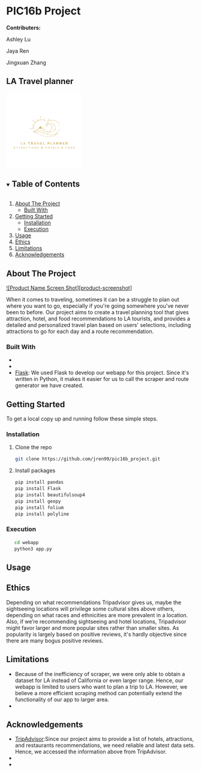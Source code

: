 # PIC16b Project
**Contributers:**

Ashley Lu

Jaya Ren

Jingxuan Zhang

## LA Travel planner
<img align="center" src="Logo.png" alt="logo" width=40%/>
<!-- TABLE OF CONTENTS -->
<details open="open">
  <summary><h2 style="display: inline-block">Table of Contents</h2></summary>
  <ol>
    <li>
      <a href="#about-the-project">About The Project</a>
      <ul>
        <li><a href="#built-with">Built With</a></li>
      </ul>
    </li>
    <li>
      <a href="#getting-started">Getting Started</a>
      <ul>
        <li><a href="#installation">Installation</a></li>
        <li><a href="#Execution">Execution</a></li>
      </ul>
    </li>
    <li><a href="#usage">Usage</a></li>
    <li><a href="#Ethics">Ethics</a></li>
    <li><a href="#Limitations">Limitations</a></li>
    <li><a href="#acknowledgements">Acknowledgements</a></li>
  </ol>
</details>



<!-- ABOUT THE PROJECT -->
## About The Project

[![Product Name Screen Shot][product-screenshot]](https://example.com)

When it comes to traveling, sometimes it can be a struggle to plan out where you want to go, especially if you're going somewhere you've never been to before. Our project aims to create a travel planning tool that gives attraction, hotel, and food recommendations to LA tourists, and provides a detailed and personalized travel plan based on users' selections, including attractions to go for each day and a route recommendation. 


### Built With

* []()
* []()
* [Flask](https://flask.palletsprojects.com/en/2.0.x/):
We used Flask to develop our webapp for this project. Since it's written in Python, it makes it easier for us to call the scraper and route generator we have created. 



<!-- GETTING STARTED -->
## Getting Started

To get a local copy up and running follow these simple steps.


### Installation

1. Clone the repo
   ```sh
   git clone https://github.com/jren99/pic16b_project.git
   ```
2. Install packages
   ```sh
   pip install pandas
   pip install Flask
   pip install beautifulsoup4
   pip install geopy
   pip install folium
   pip install polyline

   ```
### Execution
```sh
   cd webapp
   python3 app.py
   ```



<!-- USAGE EXAMPLES -->
## Usage





<!-- ETHICS -->
## Ethics

Depending on what recommendations Tripadvisor gives us, maybe the sightseeing locations will privilege some cultural sites above others, depending on what races and ethnicities are more prevalent in a location. Also, if we’re recommending sightseeing and hotel locations, Tripadvisor might favor larger and more popular sites rather than smaller sites. As popularity is largely based on positive reviews, it's hardly objective since there are many bogus positive reviews.

<!-- LIMITATIONS -->
## Limitations

* Because of the inefficiency of scraper, we were only able to obtain a dataset for LA instead of California or even larger range. Hence, our webapp is limited to users who want to plan a trip to LA. However, we believe a more efficient scraping method can potentially extend the functionality of our app to larger area. 
* 

<!-- ACKNOWLEDGEMENTS -->
## Acknowledgements

* [TripAdvisor](https://www.tripadvisor.com/):Since our project aims to provide a list of hotels, attractions, and restaurants recommendations, we need reliable and latest data sets. Hence, we accessed the information above from TripAdvisor.
* []()
* []()







